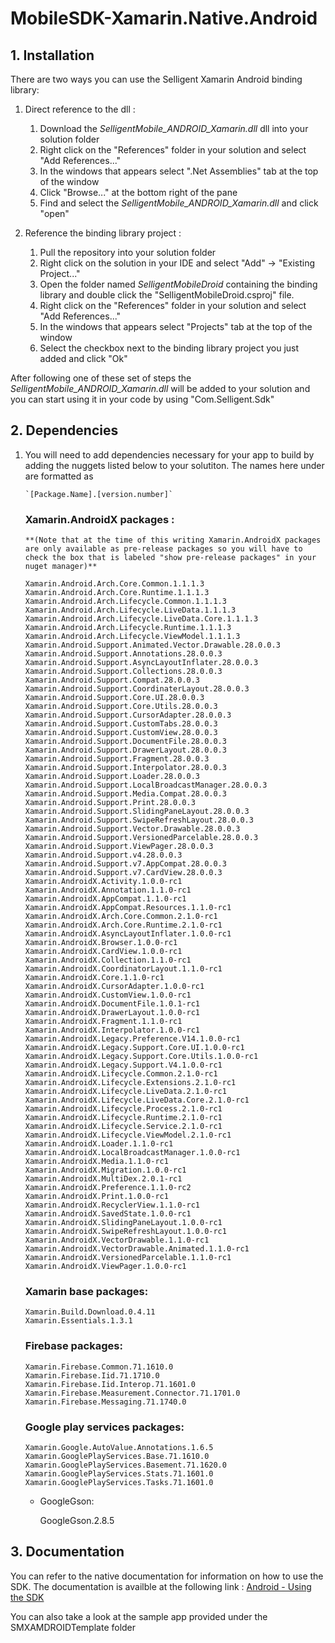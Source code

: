 # MobileSDK-Xamarin.Native.Android

## 1. Installation

There are two ways you can use the Selligent Xamarin Android binding library:

1.	Direct reference to the dll :

	1.	Download the *SelligentMobile_ANDROID_Xamarin.dll*  dll into your solution folder
	1.	Right click on the "References" folder in your solution and select "Add References..."
	1.	In the windows that appears select ".Net Assemblies" tab at the top of the window
	1.	Click "Browse..." at the bottom right of the pane
	1.	Find and select the *SelligentMobile_ANDROID_Xamarin.dll* and click "open"

1.	Reference the binding library project :

	1.	Pull the repository into your solution folder
	1.	Right click on the solution in your IDE and select "Add" -> "Existing Project..."
	1.	Open the folder named *SelligentMobileDroid* containing the binding library and double click the "SelligentMobileDroid.csproj" file.
	1.	Right click on the "References" folder in your solution and select "Add References..."
	1.	In the windows that appears select "Projects" tab at the top of the window
	1.	Select the checkbox next to the binding library project you just added and click "Ok"

After following one of these set of steps the *SelligentMobile_ANDROID_Xamarin.dll* will be added to your solution and you can start using it in your code by using "Com.Selligent.Sdk" 

## 2. Dependencies

1.	You will need to add dependencies necessary for your app to build by adding the nuggets listed below to your solutiton. The names here under are formatted as 

		`[Package.Name].[version.number]`

	
	### Xamarin.AndroidX packages :

	 	**(Note that at the time of this writing Xamarin.AndroidX packages are only available as pre-release packages so you will have to check the box that is labeled "show pre-release packages" in your nuget manager)** 
		
		Xamarin.Android.Arch.Core.Common.1.1.1.3
		Xamarin.Android.Arch.Core.Runtime.1.1.1.3
		Xamarin.Android.Arch.Lifecycle.Common.1.1.1.3
		Xamarin.Android.Arch.Lifecycle.LiveData.1.1.1.3
		Xamarin.Android.Arch.Lifecycle.LiveData.Core.1.1.1.3
		Xamarin.Android.Arch.Lifecycle.Runtime.1.1.1.3
		Xamarin.Android.Arch.Lifecycle.ViewModel.1.1.1.3
		Xamarin.Android.Support.Animated.Vector.Drawable.28.0.0.3
		Xamarin.Android.Support.Annotations.28.0.0.3
		Xamarin.Android.Support.AsyncLayoutInflater.28.0.0.3
		Xamarin.Android.Support.Collections.28.0.0.3
		Xamarin.Android.Support.Compat.28.0.0.3
		Xamarin.Android.Support.CoordinaterLayout.28.0.0.3
		Xamarin.Android.Support.Core.UI.28.0.0.3
		Xamarin.Android.Support.Core.Utils.28.0.0.3
		Xamarin.Android.Support.CursorAdapter.28.0.0.3
		Xamarin.Android.Support.CustomTabs.28.0.0.3
		Xamarin.Android.Support.CustomView.28.0.0.3
		Xamarin.Android.Support.DocumentFile.28.0.0.3
		Xamarin.Android.Support.DrawerLayout.28.0.0.3
		Xamarin.Android.Support.Fragment.28.0.0.3
		Xamarin.Android.Support.Interpolator.28.0.0.3
		Xamarin.Android.Support.Loader.28.0.0.3
		Xamarin.Android.Support.LocalBroadcastManager.28.0.0.3
		Xamarin.Android.Support.Media.Compat.28.0.0.3
		Xamarin.Android.Support.Print.28.0.0.3
		Xamarin.Android.Support.SlidingPaneLayout.28.0.0.3
		Xamarin.Android.Support.SwipeRefreshLayout.28.0.0.3
		Xamarin.Android.Support.Vector.Drawable.28.0.0.3
		Xamarin.Android.Support.VersionedParcelable.28.0.0.3
		Xamarin.Android.Support.ViewPager.28.0.0.3
		Xamarin.Android.Support.v4.28.0.0.3
		Xamarin.Android.Support.v7.AppCompat.28.0.0.3
		Xamarin.Android.Support.v7.CardView.28.0.0.3
		Xamarin.AndroidX.Activity.1.0.0-rc1
		Xamarin.AndroidX.Annotation.1.1.0-rc1
		Xamarin.AndroidX.AppCompat.1.1.0-rc1
		Xamarin.AndroidX.AppCompat.Resources.1.1.0-rc1
		Xamarin.AndroidX.Arch.Core.Common.2.1.0-rc1
		Xamarin.AndroidX.Arch.Core.Runtime.2.1.0-rc1
		Xamarin.AndroidX.AsyncLayoutInflater.1.0.0-rc1
		Xamarin.AndroidX.Browser.1.0.0-rc1
		Xamarin.AndroidX.CardView.1.0.0-rc1
		Xamarin.AndroidX.Collection.1.1.0-rc1
		Xamarin.AndroidX.CoordinatorLayout.1.1.0-rc1
		Xamarin.AndroidX.Core.1.1.0-rc1
		Xamarin.AndroidX.CursorAdapter.1.0.0-rc1
		Xamarin.AndroidX.CustomView.1.0.0-rc1
		Xamarin.AndroidX.DocumentFile.1.0.1-rc1
		Xamarin.AndroidX.DrawerLayout.1.0.0-rc1
		Xamarin.AndroidX.Fragment.1.1.0-rc1
		Xamarin.AndroidX.Interpolator.1.0.0-rc1
		Xamarin.AndroidX.Legacy.Preference.V14.1.0.0-rc1
		Xamarin.AndroidX.Legacy.Support.Core.UI.1.0.0-rc1
		Xamarin.AndroidX.Legacy.Support.Core.Utils.1.0.0-rc1
		Xamarin.AndroidX.Legacy.Support.V4.1.0.0-rc1
		Xamarin.AndroidX.Lifecycle.Common.2.1.0-rc1
		Xamarin.AndroidX.Lifecycle.Extensions.2.1.0-rc1
		Xamarin.AndroidX.Lifecycle.LiveData.2.1.0-rc1
		Xamarin.AndroidX.Lifecycle.LiveData.Core.2.1.0-rc1
		Xamarin.AndroidX.Lifecycle.Process.2.1.0-rc1
		Xamarin.AndroidX.Lifecycle.Runtime.2.1.0-rc1
		Xamarin.AndroidX.Lifecycle.Service.2.1.0-rc1
		Xamarin.AndroidX.Lifecycle.ViewModel.2.1.0-rc1
		Xamarin.AndroidX.Loader.1.1.0-rc1
		Xamarin.AndroidX.LocalBroadcastManager.1.0.0-rc1
		Xamarin.AndroidX.Media.1.1.0-rc1
		Xamarin.AndroidX.Migration.1.0.0-rc1
		Xamarin.AndroidX.MultiDex.2.0.1-rc1
		Xamarin.AndroidX.Preference.1.1.0-rc2
		Xamarin.AndroidX.Print.1.0.0-rc1
		Xamarin.AndroidX.RecyclerView.1.1.0-rc1
		Xamarin.AndroidX.SavedState.1.0.0-rc1
		Xamarin.AndroidX.SlidingPaneLayout.1.0.0-rc1
		Xamarin.AndroidX.SwipeRefreshLayout.1.0.0-rc1
		Xamarin.AndroidX.VectorDrawable.1.1.0-rc1
		Xamarin.AndroidX.VectorDrawable.Animated.1.1.0-rc1
		Xamarin.AndroidX.VersionedParcelable.1.1.0-rc1
		Xamarin.AndroidX.ViewPager.1.0.0-rc1

	###  Xamarin base packages:

		Xamarin.Build.Download.0.4.11
		Xamarin.Essentials.1.3.1

	###  Firebase packages:

		Xamarin.Firebase.Common.71.1610.0
		Xamarin.Firebase.Iid.71.1710.0
		Xamarin.Firebase.Iid.Interop.71.1601.0
		Xamarin.Firebase.Measurement.Connector.71.1701.0
		Xamarin.Firebase.Messaging.71.1740.0

	###  Google play services packages:

		Xamarin.Google.AutoValue.Annotations.1.6.5
		Xamarin.GooglePlayServices.Base.71.1610.0
		Xamarin.GooglePlayServices.Basement.71.1620.0
		Xamarin.GooglePlayServices.Stats.71.1601.0
		Xamarin.GooglePlayServices.Tasks.71.1601.0

	* GoogleGson:

		GoogleGson.2.8.5


## 3. Documentation

You can refer to the native documentation for information on how to use the SDK. The documentation is availble at the following link : [Android - Using the SDK](https://github.com/SelligentMarketingCloud/MobileSDK-Android/blob/master/Documentation/Android%20-%20Using%20the%20SDK.pdf)

You can also take a look at the sample app provided under the SMXAMDROIDTemplate folder
